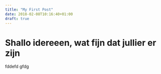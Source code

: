 ```yaml
---
title: "My First Post"
date: 2018-02-08T10:16:40+01:00
draft: true
---
```

# Shallo idereeen, wat fijn dat jullier er zijn
fddefd
gfdg
